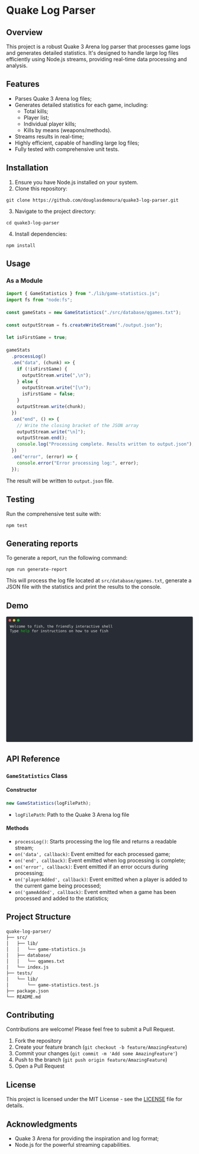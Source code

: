 # Quake Log Parser

## Overview

This project is a robust Quake 3 Arena log parser that processes game logs and generates detailed statistics. It's designed to handle large log files efficiently using Node.js streams, providing real-time data processing and analysis.

## Features

- Parses Quake 3 Arena log files;
- Generates detailed statistics for each game, including:
  - Total kills;
  - Player list;
  - Individual player kills;
  - Kills by means (weapons/methods).
- Streams results in real-time;
- Highly efficient, capable of handling large log files;
- Fully tested with comprehensive unit tests.

## Installation

1. Ensure you have Node.js installed on your system.
2. Clone this repository:

```
git clone https://github.com/douglasdemoura/quake3-log-parser.git
```

3. Navigate to the project directory:

```
cd quake3-log-parser
```

4. Install dependencies:

```
npm install
```

## Usage

### As a Module

```javascript
import { GameStatistics } from "./lib/game-statistics.js";
import fs from "node:fs";

const gameStats = new GameStatistics("./src/database/qgames.txt");

const outputStream = fs.createWriteStream("./output.json");

let isFirstGame = true;

gameStats
  .processLog()
  .on("data", (chunk) => {
    if (!isFirstGame) {
      outputStream.write(",\n");
    } else {
      outputStream.write("[\n");
      isFirstGame = false;
    }
    outputStream.write(chunk);
  })
  .on("end", () => {
    // Write the closing bracket of the JSON array
    outputStream.write("\n]");
    outputStream.end();
    console.log("Processing complete. Results written to output.json");
  })
  .on("error", (error) => {
    console.error("Error processing log:", error);
  });
```

The result will be written to `output.json` file.

## Testing

Run the comprehensive test suite with:

```
npm test
```

## Generating reports

To generate a report, run the following command:

```
npm run generate-report
```

This will process the log file located at `src/database/qgames.txt`, generate a JSON file with the statistics and print the results to the console.

## Demo

[![asciicast](./docs/demo.svg)](https://asciinema.org/a/91eexxafmShEevrSBl2puE9Tj)

## API Reference

### `GameStatistics` Class

#### Constructor

```javascript
new GameStatistics(logFilePath);
```

- `logFilePath`: Path to the Quake 3 Arena log file

#### Methods

- `processLog()`: Starts processing the log file and returns a readable stream;
- `on('data', callback)`: Event emitted for each processed game;
- `on('end', callback)`: Event emitted when log processing is complete;
- `on('error', callback)`: Event emitted if an error occurs during processing;
- `on('playerAdded', callback)`: Event emitted when a player is added to the current game being processed;
- `on('gameAdded', callback)`: Event emitted when a game has been processed and added to the statistics;

## Project Structure

```
quake-log-parser/
├── src/
│   ├── lib/
│   │   └── game-statistics.js
│   ├── database/
│   │   └── qgames.txt
│   └── index.js
├── tests/
│   └── lib/
│       └── game-statistics.test.js
├── package.json
└── README.md
```

## Contributing

Contributions are welcome! Please feel free to submit a Pull Request.

1. Fork the repository
2. Create your feature branch (`git checkout -b feature/AmazingFeature`)
3. Commit your changes (`git commit -m 'Add some AmazingFeature'`)
4. Push to the branch (`git push origin feature/AmazingFeature`)
5. Open a Pull Request

## License

This project is licensed under the MIT License - see the [LICENSE](LICENSE) file for details.

## Acknowledgments

- Quake 3 Arena for providing the inspiration and log format;
- Node.js for the powerful streaming capabilities.
